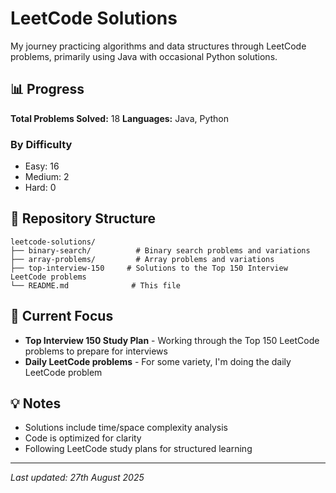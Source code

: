 # LeetCode Solutions

My journey practicing algorithms and data structures through LeetCode problems, primarily using Java with occasional Python solutions.

## 📊 Progress

**Total Problems Solved:** 18
**Languages:** Java, Python

### By Difficulty
- Easy: 16
- Medium: 2
- Hard: 0

## 📁 Repository Structure

```
leetcode-solutions/
├── binary-search/          # Binary search problems and variations
├── array-problems/         # Array problems and variations
├── top-interview-150     # Solutions to the Top 150 Interview LeetCode problems
└── README.md              # This file
```

## 🎯 Current Focus

- **Top Interview 150 Study Plan** - Working through the Top 150 LeetCode problems to prepare for interviews
- **Daily LeetCode problems** - For some variety, I'm doing the daily LeetCode problem

## 💡 Notes

- Solutions include time/space complexity analysis
- Code is optimized for clarity
- Following LeetCode study plans for structured learning

---
*Last updated: 27th August 2025*
